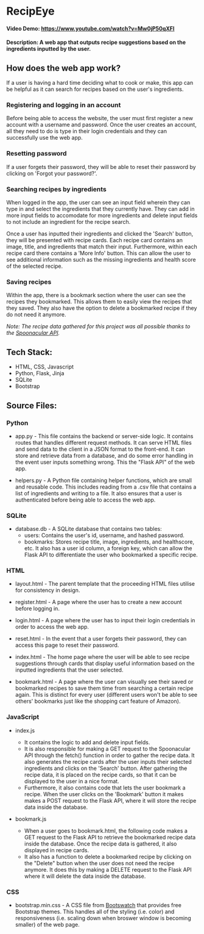 # RecipEye
#### Video Demo: https://www.youtube.com/watch?v=Mw0jP50qXFI
#### Description: A web app that outputs recipe suggestions based on the ingredients inputted by the user.



## How does the web app work?
If a user is having a hard time deciding what to cook or make, this app can be helpful as it can search for recipes  based on the user's ingredients.

### Registering and logging in an account
Before being able to access the website, the user must first register a new account with a username and password. Once the user creates an account, all they need to do is type in their login credentials and they can successfully use the web app.

### Resetting password
If a user forgets their password, they will be able to reset their password by clicking on 'Forgot your password?'.

### Searching recipes by ingredients
When logged in the app, the user can see an input field wherein they can type in and select the ingredients that they currently have. They can add in more input fields to accomodate for more ingredients and delete input fields to not include an ingredient for the recipe search.

Once a user has inputted their ingredients and clicked the 'Search' button, they will be presented with recipe cards. Each recipe card contains an image, title, and ingredients that match their input. Furthermore, within each recipe card there contains a 'More Info' button. This can allow the user to see additional information such as the missing ingredients and health score of the selected recipe.

### Saving recipes
Within the app, there is a bookmark section where the user can see the recipes they bookmarked. This allows them to easily view the recipes that they saved. They also have the option to delete a bookmarked recipe if they do not need it anymore.

_Note: The recipe data gathered for this project was all possible thanks to the [Spoonacular API](https://spoonacular.com/food-api)._



## Tech Stack:
- HTML, CSS, Javascript
- Python, Flask, Jinja
- SQLite
- Bootstrap

## Source Files:

### Python
- app.py - This file contains the backend or server-side logic. It contains routes that handles different request methods. It can serve HTML files and send data to the client in a JSON format to the front-end. It can store and retrieve data from a database, and do some error handling in the event user inputs something wrong. This the "Flask API" of the web app.

- helpers.py - A Python file containing helper functions, which are small and reusable code. This includes reading from a .csv file that contains a list of ingredients and writing to a file. It also ensures that a user is authenticated before being able to access the web app.

### SQLite
- database.db - A SQLite database that contains two tables:
    - users: Contains the user's id, username, and hashed password.
    - bookmarks: Stores recipe title, image, ingredients, and healthscore, etc. It also has a user id column, a foreign key, which can allow the Flask API to differentiate the user who bookmarked a specific recipe.

### HTML
- layout.html - The parent template that the proceeding HTML files utilise for consistency in design.

- register.html - A page where the user has to create a new account before logging in.

- login.html - A page where the user has to input their login credentials in order to access the web app.

- reset.html - In the event that a user forgets their password, they can access this page to reset their password.

- index.html - The home page where the user will be able to see recipe suggestions through cards that display useful information based on the inputted ingredients that the user selected.

- bookmark.html - A page where the user can visually see their saved or bookmarked recipes to save them time from searching a certain recipe again. This is distinct for every user (different users won't be able to see others' bookmarks just like the shopping cart feature of Amazon).

### JavaScript
- index.js
    -   It contains the logic to add and delete input fields.
    -   It is also responsible for making a GET request to the Spoonacular API through the fetch() function in order to gather the recipe data. It also generates the recipe cards after the user inputs their selected ingredients and clicks on the 'Search' button. After gathering the recipe data, it is placed on the recipe cards, so that it can be displayed to the user in a nice format.
    - Furthermore, it also contains code that lets the user bookmark a recipe. When the user clicks on the 'Bookmark' button it makes makes a POST request to the Flask API, where it will store the recipe data inside the database.

- bookmark.js
    - When a user goes to bookmark.html, the following code makes a GET request to the Flask API to retrieve the bookmarked recipe data inside the database. Once the recipe data is gathered, it also displayed in recipe cards.
    - It also has a function to delete a bookmarked recipe by clicking on the "Delete" button when the user does not need the recipe anymore. It does this by making a DELETE request to the Flask API where it will delete the data inside the database.

### CSS
- bootstrap.min.css - A CSS file from [Bootswatch](https://bootswatch.com/minty/) that provides free Bootstrap themes. This handles all of the styling (i.e. color) and responsiveness (i.e. scaling down when broswer window is becoming smaller) of the web page.






